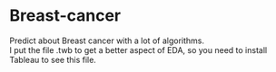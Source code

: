 # Breast-cancer
Predict about Breast cancer with a lot of algorithms.\
I put the file .twb to get a better aspect of EDA, so you need to install Tableau to see this file.
